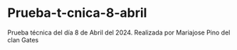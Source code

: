 # Prueba-t-cnica-8-abril
Prueba técnica del día 8 de Abril del 2024. Realizada por Mariajose Pino del clan Gates
